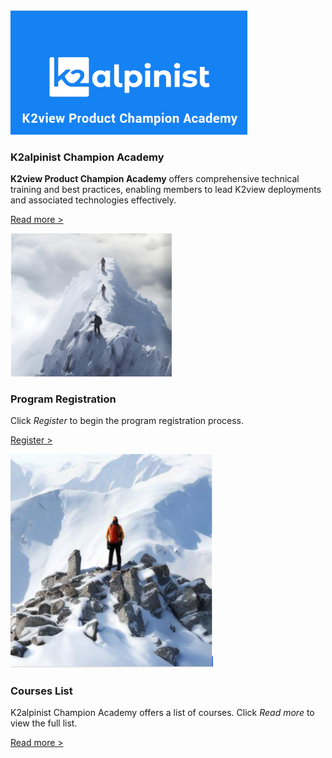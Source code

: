 <!--block-->

<img src="images/alpinist1-c.png" style="zoom: 70%;" />

### K2alpinist Champion Academy

**K2view Product Champion Academy** offers comprehensive technical training and best practices, enabling members to lead K2view deployments and associated technologies effectively. 

[Read more >](intro/K2viewProductChampionAcademy.md)

<!--block-->

<img src="images/registration.png" style="zoom:80%;" />

### Program Registration

Click *Register* to begin the program registration process.

[Register >](registration/Registration.md)

<!--block-->

<img src="images/coursesList.png" style="zoom:80%;" />

### Courses List

K2alpinist Champion Academy offers a list of courses. Click *Read more* to view the full list.

[Read more >](coursesList/CoursesList.md)

<!--block-->
